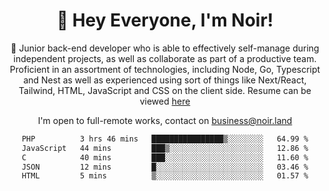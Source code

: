 <div align="center">

<h1 align="center">👋 Hey Everyone, I'm Noir! </h1>
  
<p>
  
 🎉 Junior back-end developer who is able to effectively self-manage during independent projects, as well as collaborate as part of a productive team. Proficient in an assortment of technologies, including Node, Go, Typescript and Nest as well as experienced using sort of things like Next/React, Tailwind, HTML, JavaScript and CSS on the client side. Resume can be viewed [here](https://cdn.noir.land/resume)

</p>
   
<p align="center">

  I'm open to full-remote works, contact on [business@noir.land](mailto:business@noir.land) 
 
 </p>
   

  
<!--START_SECTION:waka-->

```txt
PHP          3 hrs 46 mins   ████████████████▒░░░░░░░░   64.99 %
JavaScript   44 mins         ███▒░░░░░░░░░░░░░░░░░░░░░   12.86 %
C            40 mins         ███░░░░░░░░░░░░░░░░░░░░░░   11.60 %
JSON         12 mins         █░░░░░░░░░░░░░░░░░░░░░░░░   03.46 %
HTML         5 mins          ▒░░░░░░░░░░░░░░░░░░░░░░░░   01.57 %
```

<!--END_SECTION:waka-->
